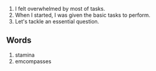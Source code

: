 1. I felt overwhelmed by most of tasks.
2. When I started, I was given the basic tasks to perform. 
3. Let's tackle an essential question.



## Words

1. stamina
2. emcompasses










